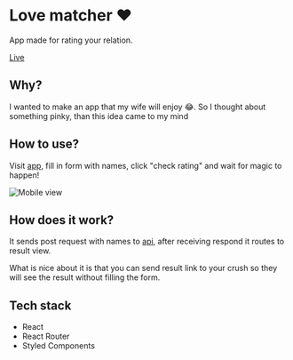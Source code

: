 # Love matcher ❤
App made for rating your relation.

[Live](https://love-matcher.netlify.app)

## Why?
I wanted to make an app that my wife will enjoy 😂. So I thought about something pinky, than this idea came to my mind

## How to use?

Visit [app](https://love-matcher.netlify.app), fill in form with names, click "check rating" and wait for magic to happen!

![Mobile view](../assets/lovematcher.png?raw=true)

## How does it work?

It sends post request with names to [api](https://github.com/nemmtor/love-matcher-api/blob/master/README.md), after receiving respond it routes to result view.

What is nice about it is that you can send result link to your crush so they will see the result without filling the form.


## Tech stack

- React
- React Router
- Styled Components
